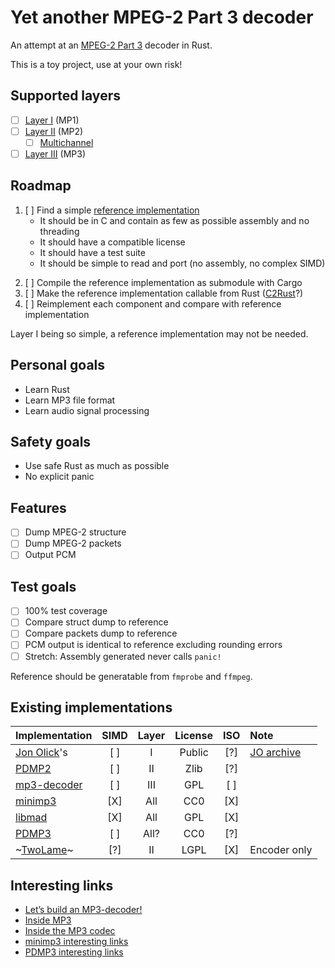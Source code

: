 # Yet another MPEG-2 Part 3 decoder
An attempt at an [MPEG-2 Part 3](https://en.wikipedia.org/wiki/MPEG-2_Part_3) decoder in Rust.

This is a toy project, use at your own risk!

## Supported layers
 - [ ] [Layer I] (MP1)
 - [ ] [Layer II] (MP2)
   + [ ] [Multichannel]
 - [ ] [Layer III] (MP3)

[Layer I]: https://en.wikipedia.org/wiki/MPEG-1_Audio_Layer_I
[Layer II]: https://en.wikipedia.org/wiki/MPEG-1_Audio_Layer_II
[Multichannel]: https://en.wikipedia.org/wiki/MPEG_Multichannel
[Layer III]: https://en.wikipedia.org/wiki/MPEG-1_Audio_Layer_III

## Roadmap
 1) [ ] Find a simple [reference implementation](#existing-implementations)
      + It should be in C and contain as few as possible assembly and no threading
      + It should have a compatible license
      + It should have a test suite
      + It should be simple to read and port (no assembly, no complex SIMD)
 2. [ ] Compile the reference implementation as submodule with Cargo
 3. [ ] Make the reference implementation callable from Rust ([C2Rust](https://github.com/immunant/c2rust)?)
 4. [ ] Reimplement each component and compare with reference implementation

Layer I being so simple, a reference implementation may not be needed.

## Personal goals
 - Learn Rust
 - Learn MP3 file format
 - Learn audio signal processing
 
## Safety goals
 - Use safe Rust as much as possible
 - No explicit panic
 
## Features
 - [ ] Dump MPEG-2 structure
 - [ ] Dump MPEG-2 packets
 - [ ] Output PCM
  
## Test goals
 - [ ] 100% test coverage
 - [ ] Compare struct dump to reference
 - [ ] Compare packets dump to reference
 - [ ] PCM output is identical to reference excluding rounding errors
 - [ ] Stretch: Assembly generated never calls `panic!`
 
 Reference should be generatable from `fmprobe` and `ffmpeg`.

 
## Existing implementations

    
| Implementation   | SIMD | Layer | License | ISO | Note
| ---------------- |:----:|:-----:|:-------:|:---:|:------|
| [Jon Olick]'s    | [ ]  |  I    |  Public | [?] | [JO archive]
| [PDMP2]          | [ ]  |  II   |  Zlib   | [?] |
| [mp3-decoder]    | [ ]  |  III  |  GPL    | [ ] |
| [minimp3]        | [X]  |  All  |  CC0    | [X] |
| [libmad]         | [X]  |  All  |  GPL    | [X] |
| [PDMP3]          | [ ]  | All?  |  CC0    | [?] |
| ~[TwoLame]~      | [?]  |  II   |  LGPL   | [X] | Encoder only

[Jon Olick]: https://www.jonolick.com/uploads/7/9/2/1/7921194/jo_mp1.cpp
[JO archive]: https://github.com/dying153/jonolick.com/blob/master/code/jo_mp1.cpp
[PDMP2]: https://github.com/technosaurus/PDMP2
[PDMP3]: https://github.com/technosaurus/PDMP3
[mp3-decoder]: https://github.com/FlorisCreyf/mp3-decoder
[minimp3]: https://github.com/lieff/minimp3
[libmad]: https://github.com/markjeee/libmad
[TwoLame]: https://github.com/njh/twolame

## Interesting links
- [Let’s build an MP3-decoder!](http://blog.bjrn.se/2008/10/lets-build-mp3-decoder.html)
- [Inside MP3](http://www.multiweb.cz/twoinches/mp3inside.htm)
- [Inside the MP3 codec](http://www.mp3-converter.com/mp3codec/)
- [minimp3 interesting links](https://github.com/lieff/minimp3#interesting-links)
- [PDMP3 interesting links](https://github.com/technosaurus/PDMP3#todo:~:text=good%20references)
